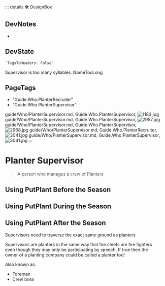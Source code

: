 ::: details 🛠 <dev>DesignBox</dev>

## DevNotes

-

## DevState

```py
`TagsToHeaders: False`
```

Supervisor is too many syllables. NameTooLong
<h2>PageTags</h2>

- "Guide.Who.PlanterRecruiter"
- "Guide.Who.PlanterSupervisor"

guide/Who/PlanterSupervisor.md, <dev>Guide.Who.PlanterSupervisor</dev>, ![1183.jpg](/PaperPhoto/1183.jpg)
guide/Who/PlanterSupervisor.md, <dev>Guide.Who.PlanterSupervisor</dev>, ![2957.jpg](/PaperPhoto/2957.jpg)
guide/Who/PlanterSupervisor.md, <dev>Guide.Who.PlanterSupervisor</dev>, ![2968.jpg](/PaperPhoto/2968.jpg)
guide/Who/PlanterSupervisor.md, <dev>Guide.Who.PlanterRecruiter</dev>, ![3041.jpg](/PaperPhoto/3041.jpg)
guide/Who/PlanterSupervisor.md, <dev>Guide.Who.PlanterSupervisor</dev>, ![3041.jpg](/PaperPhoto/3041.jpg)
:::

# Planter Supervisor

> A person who manages a crew of Planters

## Using PutPlant Before the Season

## Using PutPlant During the Season

## Using PutPlant After the Season

Supervisors need to traverse the exact same ground as planters

Supervisors are planters in the same way that fire chiefs are fire fighters even though they may only be participating by speech. If true then the owner of a planting company could be called a planter too!

Also known as:

- Foreman
- Crew boss
